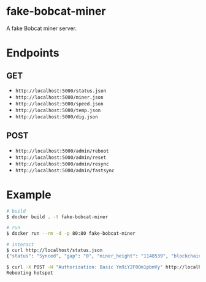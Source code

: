 # fake-bobcat-miner

A fake Bobcat miner server.

# Endpoints

## GET

- `http://localhost:5000/status.json`
- `http://localhost:5000/miner.json`
- `http://localhost:5000/speed.json`
- `http://localhost:5000/temp.json`
- `http://localhost:5000/dig.json`

## POST

- `http://localhost:5000/admin/reboot`
- `http://localhost:5000/admin/reset`
- `http://localhost:5000/admin/resync`
- `http://localhost:5000/admin/fastsync`


# Example

```bash
# build
$ docker build . -t fake-bobcat-miner

# run
$ docker run --rm -d -p 80:80 fake-bobcat-miner

# interact
$ curl http://localhost/status.json
{"status": "Synced", "gap": "0", "miner_height": "1148539", "blockchain_height": "1148539", "epoch": "30157"}

$ curl -X POST -H "Authorization: Basic Ym9iY2F0Om1pbmVy" http://localhost/admin/reboot
Rebooting hotspot
```